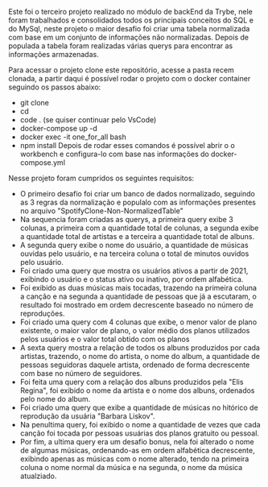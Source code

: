 Este foi o terceiro projeto realizado no módulo de backEnd da Trybe, nele foram trabalhados e consolidados todos os principais conceitos do SQL e do MySql, neste projeto o maior desafio foi 
criar uma tabela normalizada com base em um conjunto de informações não normalizadas. Depois de populada a tabela foram realizadas várias querys para encontrar as informações armazenadas.

Para acessar o projeto clone este repositório, acesse a pasta recem clonada, a  partir daqui é possível
rodar o projeto com o docker container seguindo os passos abaixo:
 - git clone 
 - cd
 - code . (se quiser continuar pelo VsCode)
 - docker-compose up -d
 - docker exec -it one_for_all bash
 - npm install
Depois de rodar esses comandos é possível abrir o o workbench e configura-lo com base nas informações 
do docker-compose.yml

Nesse projeto foram cumpridos os seguintes requisitos:
 - O primeiro desafio foi criar um banco de dados normalizado, seguindo as 3 regras da normalização
 e populalo com as informações presentes no arquivo "SpotifyClone-Non-NormalizedTable"
 - Na sequencia foram criadas as querys, a primeira query exibe 3 colunas, a primeira com a quantidade total de colunas, a segunda exibe a quantidade total de artistas e a terceira a quantidade total de albuns.
 - A segunda query exibe o nome do usuário, a quantidade de músicas ouvidas pelo usuário, e na terceira coluna o total de minutos ouvidos pelo usuário.
 - Foi criado uma query que mostra os usuários ativos a partir de 2021, exibindo o usuário e o status ativo ou inativo, por ordem alfabética.
 - Foi exibido as duas músicas mais tocadas, trazendo na primeira coluna a canção e na segunda a quantidade de pessoas que já a escutaram, o resultado foi mostrado em ordem decrescente baseado no número de reproduções.
 - Foi criado uma query com 4 colunas que exibe, o menor valor de plano existente, o maior valor de plano, o valor médio dos planos utilizados pelos usuários e o valor total obtido com os planos
 - A sexta query mostra a relação de todos os albuns produzidos por cada artistas, trazendo, o nome do artista, o nome do album, a quantidade de pessoas seguidoras daquele artista, ordenado de forma decrescente com base no número de seguidores.
 - Foi feita uma query com a relação dos albuns produzidos pela "Elis Regina", foi exibido o nome da artista e o nome dos albuns, ordenados pelo nome do album.
 - Foi criado uma query que exibe a quantidade de músicas no hitórico de reprodução da usuária "Barbara Liskov".
 - Na penultima query, foi exibido o nome a quantidade de vezes que cada canção foi tocada por pessoas usuárias dos planos gratuito ou pessoal.
 - Por fim, a ultima query era um desafio bonus, nela foi alterado o nome de algumas músicas, ordenando-as em ordem alfabética decrescente, exibindo apenas as músicas com o nome alterado, tendo na primeira coluna o nome normal da música e na segunda, o nome da música atualziado.

